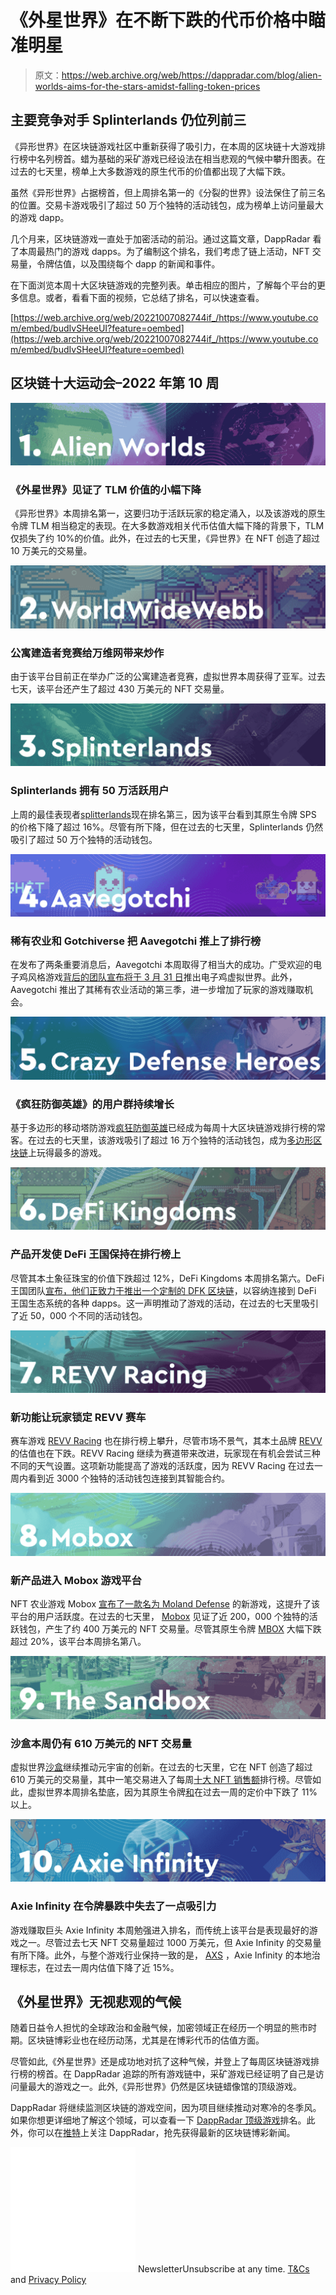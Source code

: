 # 《外星世界》在不断下跌的代币价格中瞄准明星

> 原文：<https://web.archive.org/web/https://dappradar.com/blog/alien-worlds-aims-for-the-stars-amidst-falling-token-prices>

## 主要竞争对手 Splinterlands 仍位列前三

《异形世界》在区块链游戏社区中重新获得了吸引力，在本周的区块链十大游戏排行榜中名列榜首。蜡为基础的采矿游戏已经设法在相当悲观的气候中攀升图表。在过去的七天里，榜单上大多数游戏的原生代币的价值都出现了大幅下跌。

虽然《异形世界》占据榜首，但上周排名第一的《分裂的世界》设法保住了前三名的位置。交易卡游戏吸引了超过 50 万个独特的活动钱包，成为榜单上访问量最大的游戏 dapp。

几个月来，区块链游戏一直处于加密活动的前沿。通过这篇文章，DappRadar 看了本周最热门的游戏 dapps。为了编制这个排名，我们考虑了链上活动，NFT 交易量，令牌估值，以及围绕每个 dapp 的新闻和事件。

在下面浏览本周十大区块链游戏的完整列表。单击相应的图片，了解每个平台的更多信息。或者，看看下面的视频，它总结了排名，可以快速查看。

[https://web.archive.org/web/20221007082744if_/https://www.youtube.com/embed/budIvSHeeUI?feature=oembed](https://web.archive.org/web/20221007082744if_/https://www.youtube.com/embed/budIvSHeeUI?feature=oembed)

## 区块链十大运动会–2022 年第 10 周

[![alien worlds](img/e23671ffac03595261b4386a75896697.png)](https://web.archive.org/web/20221007082744/https://dappradar.com/multichain/games/alien-worlds)

### 《外星世界》见证了 TLM 价值的小幅下降

《异形世界》本周排名第一，这要归功于活跃玩家的稳定涌入，以及该游戏的原生令牌 TLM 相当稳定的表现。在大多数游戏相关代币估值大幅下降的背景下，TLM 仅损失了约 10%的价值。此外，在过去的七天里，《异世界》在 NFT 创造了超过 10 万美元的交易量。

[![alien worlds](img/17937927a7e186176db364f031d94675.png)](https://web.archive.org/web/20221007082744/https://dappradar.com/ethereum/collectibles/worldwide-webb-land)

### 公寓建造者竞赛给万维网带来炒作

由于该平台目前正在举办广泛的公寓建造者竞赛，虚拟世界本周获得了亚军。过去七天，该平台还产生了超过 430 万美元的 NFT 交易量。

[![alien worlds](img/f8aa7f681f0b069538d04c837b332d08.png)](https://web.archive.org/web/20221007082744/https://dappradar.com/hive/games/splinterlands)

### Splinterlands 拥有 50 万活跃用户

上周的最佳表现者[splitterlands](https://web.archive.org/web/20221007082744/https://dappradar.com/hive/games/splinterlands)现在排名第三，因为该平台看到其原生令牌 SPS 的价格下降了超过 16%。尽管有所下降，但在过去的七天里，Splinterlands 仍然吸引了超过 50 万个独特的活动钱包。

[![alien worlds](img/d9afa5c35e3d390fb3bb613c59921e7a.png)](https://web.archive.org/web/20221007082744/https://dappradar.com/polygon/games/aavegotchi)

### 稀有农业和 Gotchiverse 把 Aavegotchi 推上了排行榜

在发布了两条重要消息后，Aavegotchi 本周取得了相当大的成功。广受欢迎的电子鸡风格游戏[背后的团队宣布将于 3 月 31 日](https://web.archive.org/web/20221007082744/https://dappradar.com/blog/aavegotchi-launches-gotchiverse-on-march-31/)推出电子鸡虚拟世界。此外，Aavegotchi 推出了其稀有农业活动的第三季，进一步增加了玩家的游戏赚取机会。

[![](img/1815651caaaae80772db7070bbd82b02.png)](https://web.archive.org/web/20221007082744/https://dappradar.com/ethereum/games/crazy-defense-heroes)

### 《疯狂防御英雄》的用户群持续增长

基于多边形的移动塔防游戏[疯狂防御英雄](https://web.archive.org/web/20221007082744/https://dappradar.com/ethereum/games/crazy-defense-heroes)已经成为每周十大区块链游戏排行榜的常客。在过去的七天里，该游戏吸引了超过 16 万个独特的活动钱包，成为[多边形区块链](https://web.archive.org/web/20221007082744/https://dappradar.com/rankings/protocol/polygon/category/games)上玩得最多的游戏。

[![](img/8f64df589e75873db4f48adc2de8ea4a.png)](https://web.archive.org/web/20221007082744/https://dappradar.com/harmony/games/defi-kingdoms)

### 产品开发使 DeFi 王国保持在排行榜上

尽管其本土象征珠宝的价值下跌超过 12%，DeFi Kingdoms 本周排名第六。DeFi 王国团队[宣布，他们正致力于推出一个定制的 DFK 区块链](https://web.archive.org/web/20221007082744/https://dappradar.com/blog/defi-kingdoms-launching-own-dfk-blockchain-to-improve-game-experience)，以容纳连接到 DeFi 王国生态系统的各种 dapps。这一声明推动了游戏的活动，在过去的七天里吸引了近 50，000 个不同的活动钱包。

[![](img/64b740d4b4e5e63a9f554b0f5cab4c7e.png)](https://web.archive.org/web/20221007082744/https://dappradar.com/polygon/games/revv-racing)

### 新功能让玩家锁定 REVV 赛车

赛车游戏 [REVV Racing](https://web.archive.org/web/20221007082744/https://dappradar.com/polygon/games/revv-racing) 也在排行榜上攀升，尽管市场不景气，其本土品牌 [REVV](https://web.archive.org/web/20221007082744/https://dappradar.com/hub/token/polygon/REVV/MATIC?from=0x70c006878a5a50ed185ac4c87d837633923de296) 的估值也在下跌。REVV Racing 继续为赛道带来改进，玩家现在有机会尝试三种不同的天气设置。这项新功能提高了游戏的活跃度，因为 REVV Racing 在过去一周内看到近 3000 个独特的活动钱包连接到其智能合约。

[![](img/e1d12e088c39642b4cb245197af8a3ff.png)](https://web.archive.org/web/20221007082744/https://dappradar.com/binance-smart-chain/games/mobox-nft-farmer)

### 新产品进入 Mobox 游戏平台

NFT 农业游戏 Mobox [宣布了一款名为 Moland Defense](https://web.archive.org/web/20221007082744/https://dappradar.com/blog/user-activity-surges-as-mobox-reveals-moland-defense/) 的新游戏，这提升了该平台的用户活跃度。在过去的七天里， [Mobox](https://web.archive.org/web/20221007082744/https://dappradar.com/binance-smart-chain/games/mobox-nft-farmer) 见证了近 200，000 个独特的活跃钱包，产生了约 400 万美元的 NFT 交易量。尽管其原生令牌 [MBOX](https://web.archive.org/web/20221007082744/https://dappradar.com/hub/token/bsc/MBOX/BNB?from=0x3203c9e46ca618c8c1ce5dc67e7e9d75f5da2377) 大幅下跌超过 20%，该平台本周排名第八。

[![](img/ed32902aec5192401e864c4ae67030a2.png)](https://web.archive.org/web/20221007082744/https://dappradar.com/ethereum/games/the-sandbox)

### 沙盒本周仍有 610 万美元的 NFT 交易量

虚拟世界[沙盒](https://web.archive.org/web/20221007082744/https://dappradar.com/ethereum/games/the-sandbox)继续推动元宇宙的创新。在过去的七天里，它在 NFT 创造了超过 610 万美元的交易量，其中一笔交易进入了每周[十大 NFT 销售额](https://web.archive.org/web/20221007082744/https://dappradar.com/blog/ether-rock-ahead-of-axie-infinity-and-the-sandbox-in-colorful-top-10-nft-sales)排行榜。尽管如此，虚拟世界本周排名垫底，因为其原生令牌[和](https://web.archive.org/web/20221007082744/https://dappradar.com/hub/token/eth/SAND/ETH)在过去一周的定价中下跌了 11%以上。

[![](img/2f8b49e79f5ae1ea4cee113f4603470d.png)](https://web.archive.org/web/20221007082744/https://dappradar.com/ronin/games/axie-infinity)

### Axie Infinity 在令牌暴跌中失去了一点吸引力

游戏赚取巨头 Axie Infinity 本周勉强进入排名，而传统上该平台是表现最好的游戏之一。尽管过去七天 NFT 交易量超过 1000 万美元，但 Axie Infinity 的交易量有所下降。此外，与整个游戏行业保持一致的是， [AXS](https://web.archive.org/web/20221007082744/https://dappradar.com/hub/token/eth/AXS/ETH) ，Axie Infinity 的本地治理标志，在过去一周内估值下降了近 15%。

## 《外星世界》无视悲观的气候

随着日益令人担忧的全球政治和金融气候，加密领域正在经历一个明显的熊市时期。区块链博彩业也在经历动荡，尤其是在博彩代币的估值方面。

尽管如此,《外星世界》还是成功地对抗了这种气候，并登上了每周区块链游戏排行榜的榜首。在 DappRadar 追踪的所有游戏链中，采矿游戏已经证明了自己是访问量最大的游戏之一。此外,《异形世界》仍然是区块链蜡像馆的顶级游戏。

DappRadar 将继续监测区块链的游戏空间，因为项目继续推动对寒冷的冬季风。如果你想更详细地了解这个领域，可以查看一下 [DappRadar 顶级游戏](https://web.archive.org/web/20221007082744/https://dappradar.com/rankings/category/games)排名。此外，你可以在[推特](https://web.archive.org/web/20221007082744/https://twitter.com/dappradar)上关注 DappRadar，抢先获得最新的区块链博彩新闻。

![](img/6d5a4a2d609c56e1a5771717e54ba759.png) NewsletterUnsubscribe at any time. [T&Cs](https://web.archive.org/web/20221007082744/https://dappradar.com/terms) and [Privacy Policy](https://web.archive.org/web/20221007082744/https://dappradar.com/privacy-policy)